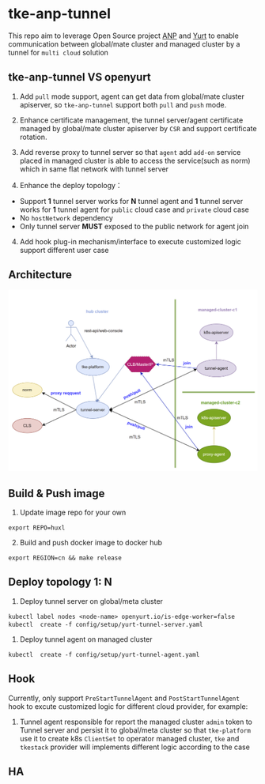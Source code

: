 # tke-anp-tunnel

This repo aim to leverage Open Source project [ANP](https://github.com/kubernetes-sigs/apiserver-network-proxy/) and  [Yurt](https://github.com/openyurtio/openyurt/) to enable communication between global/mate cluster and managed cluster by a tunnel for `multi cloud` solution


## tke-anp-tunnel VS openyurt

1. Add `pull` mode support, agent can get data from global/mate cluster apiserver, so `tke-anp-tunnel` support both `pull` and `push` mode.

2. Enhance certificate management, the tunnel server/agent certificate managed by global/mate cluster apiserver by `CSR` and support certificate rotation.

3. Add reverse proxy to tunnel server so that `agent` add `add-on` service placed in managed cluster is able to access the service(such as norm) which in same flat network with tunnel server

4. Enhance the deploy topology：
 - Support **1** tunnel server works for **N** tunnel agent and **1** tunnel server works for **1** tunnel  agent for `public` cloud case and `private` cloud case
 - No `hostNetwork` dependency
 - Only tunnel server **MUST** exposed to the public network for agent join

4. Add hook plug-in mechanism/interface to execute customized logic support different user case

## Architecture

<img src="docs/img/arch.png" title="architecture">

## Build & Push image

1. Update image repo for your own
```
export REPO=huxl
```
2. Build and push docker image to docker hub
```
export REGION=cn && make release
```

## Deploy  topology  1: N

1. Deploy tunnel server on global/meta cluster


```
kubectl label nodes <node-name> openyurt.io/is-edge-worker=false
kubectl  create -f config/setup/yurt-tunnel-server.yaml
```

1. Deploy tunnel agent on managed cluster

```
kubectl  create -f config/setup/yurt-tunnel-agent.yaml
```

##  Hook

Currently, only support `PreStartTunnelAgent` and `PostStartTunnelAgent` hook to excute customized logic for different  cloud provider, for example:

1. Tunnel agent responsible for report the managed cluster  `admin` token to Tunnel server and persist it to global/meta cluster so that `tke-platform` use it to create k8s `ClientSet` to operator managed cluster,  `tke` and `tkestack` provider will implements different logic according to the case 

## HA
